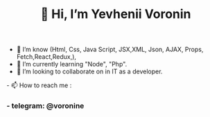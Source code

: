 <html>
 <header>
  <h1>
   👋 Hi, I’m Yevhenii Voronin
  <//h1>
 </header>
 <div>

   - 👀 I’m know (Html, Css, Java Script, JSX,XML, Json, AJAX, Props, Fetch,React,Redux,), 
   - 🌱 I’m currently learning "Node", "Php". 
   - 💞️ I’m looking to collaborate on in IT as a developer.

   </div>
  <footer>
    - 📫 How to reach me :
   <h3>
    - telegram:  @voronine
   </h3> 
  </footer>
</html/>
